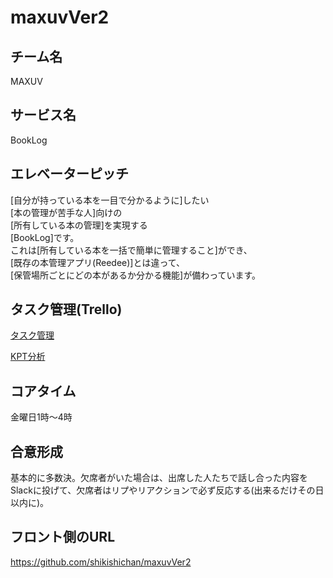 # maxuvVer2

## チーム名

MAXUV

## サービス名

BookLog


## エレベーターピッチ

[自分が持っている本を一目で分かるように]したい  
[本の管理が苦手な人]向けの  
[所有している本の管理]を実現する  
[BookLog]です。  
これは[所有している本を一括で簡単に管理すること]ができ、  
[既存の本管理アプリ(Reedee)]とは違って、  
[保管場所ごとにどの本があるか分かる機能]が備わっています。 


## タスク管理(Trello)

[タスク管理](https://trello.com/b/VAOitPS1/%E3%82%BF%E3%82%B9%E3%82%AF)

[KPT分析](https://trello.com/b/ex4xKJVB/kpt)


## コアタイム

金曜日1時〜4時


## 合意形成

基本的に多数決。欠席者がいた場合は、出席した人たちで話し合った内容をSlackに投げて、欠席者はリプやリアクションで必ず反応する(出来るだけその日以内に)。

## フロント側のURL

https://github.com/shikishichan/maxuvVer2
